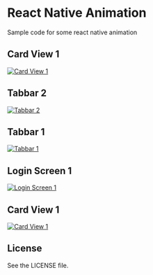 # React Native Animation 
Sample code for some react native animation

## Card View 1
<div style="justify-content: center; align-items: center;">
<a href=""><img src="https://media.giphy.com/media/psmcO27COtLuO6bU9u/giphy.gif" title="Card View 1" /></a>
</div>

## Tabbar 2
<div style="justify-content: center; align-items: center;">
<a href=""><img src="https://media.giphy.com/media/pC18HTlzAaSuLfUSHd/giphy.gif" title="Tabbar 2" /></a>
</div>

## Tabbar 1
<div style="justify-content: center; align-items: center;">
<a href=""><img src="https://media.giphy.com/media/pC18HTlzAaSuLfUSHd/giphy.gif" title="Tabbar 1" /></a>
</div>

## Login Screen 1
<div style="justify-content: center; align-items: center;">
<a href=""><img src="https://media.giphy.com/media/DeK3G7UubH6NDtCz2h/giphy.gif" title="Login Screen 1" /></a>
</div>


## Card View 1
<div style="justify-content: center; align-items: center;">
<a href=""><img src="https://media.giphy.com/media/xC4w8CSeQgvWB58FLQ/giphy.gif" title="Card View 1" /></a>
</div>


## License
See the LICENSE file.

